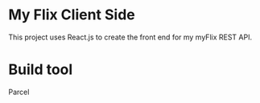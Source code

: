 # My Flix Client Side

This project uses React.js to create the front end for my myFlix REST API.

# Build tool

Parcel

